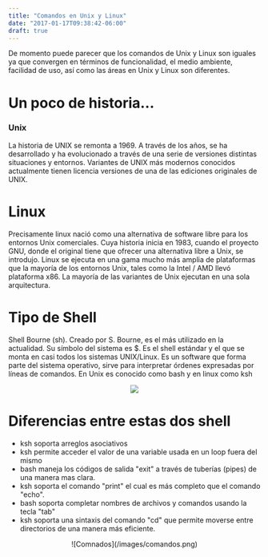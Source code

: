 ```yaml
---
title: "Comandos en Unix y Linux"
date: "2017-01-17T09:38:42-06:00"
draft: true
---
```





De momento puede parecer que los comandos de Unix y Linux son iguales ya que convergen en términos de funcionalidad, el medio ambiente, facilidad de uso, así como las áreas en Unix y Linux son diferentes.

# Un poco de historia…

### Unix

La historia de UNIX  se remonta a 1969. A través de los años, se ha desarrollado y ha evolucionado a través de una serie de versiones distintas situaciones y entornos. Variantes de UNIX más modernos conocidos actualmente tienen licencia versiones de una de las ediciones originales de UNIX.


# Linux

Precisamente linux nació como una alternativa de software libre para los entornos Unix comerciales. Cuya historia inicia en 1983, cuando el proyecto GNU, donde el original tiene que ofrecer una alternativa libre a Unix, se introdujo. Linux se ejecuta en una gama mucho más amplia de plataformas que la mayoría de los entornos Unix, tales como la Intel  / AMD llevó plataforma x86. La mayoría de las variantes de Unix ejecutan en una sola arquitectura.

# Tipo de Shell

Shell Bourne (sh). Creado por S. Bourne, es el más utilizado en la actualidad. Su símbolo del sistema es $. Es el shell estándar y el que se monta en casi todos los sistemas UNIX/Linux.
Es un software que forma parte del sistema operativo, sirve para interpretar órdenes expresadas por líneas de comandos.
En Unix es conocido como bash y en linux como ksh

<center><IMG src="/images/unixS.jpg"/></center>

# Diferencias entre estas dos shell

+ ksh soporta arreglos asociativos
+ ksh permite acceder el valor de una variable usada en un loop fuera del mismo
+ bash maneja los códigos de salida "exit" a través de tuberías (pipes) de una manera mas clara.
+ ksh soporta el comando "print" el cual es más completo que el comando "echo".
+ bash soporta completar nombres de archivos y comandos usando la tecla "tab"
+ ksh soporta una sintaxis del comando "cd" que permite moverse entre directorios de una manera más eficiente.

<center>![Comnados](/images/comandos.png)</center>
